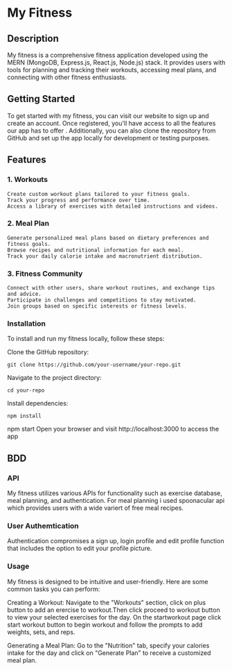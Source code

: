 # My Fitness

## Description
My fitness is a comprehensive fitness application developed using the MERN (MongoDB, Express.js, React.js, Node.js) stack. It provides users with tools for planning and tracking their workouts, accessing meal plans, and connecting with other fitness enthusiasts.

## Getting Started
To get started with my fitness, you can visit our website to sign up and create an account. Once registered, you'll have access to all the features our app has to offer
. Additionally, you can also clone the repository from GitHub and set up the app locally for development or testing purposes.

## Features
### 1. Workouts
    Create custom workout plans tailored to your fitness goals.
    Track your progress and performance over time.
    Access a library of exercises with detailed instructions and videos.
    
### 2. Meal Plan
    Generate personalized meal plans based on dietary preferences and fitness goals.
    Browse recipes and nutritional information for each meal.
    Track your daily calorie intake and macronutrient distribution.
### 3. Fitness Community
    Connect with other users, share workout routines, and exchange tips and advice.
    Participate in challenges and competitions to stay motivated.
    Join groups based on specific interests or fitness levels.
    

### Installation
To install and run my fitness locally, follow these steps:

Clone the GitHub repository:

    git clone https://github.com/your-username/your-repo.git
Navigate to the project directory:

    cd your-repo
Install dependencies:


    npm install

npm start
Open your browser and visit http://localhost:3000 to access the app

## BDD
### API
   My fitness utilizes various APIs for functionality such as exercise database, meal planning, and authentication. For meal planning i used spoonacular api which provides users with a wide variert of free meal recipes.

 ### User Authemtication

Authentication compromises a sign up, login profile and edit profile function that includes the option to edit your profile picture.

### Usage
My fitness is designed to be intuitive and user-friendly. Here are some common tasks you can perform:

Creating a Workout: 
  Navigate to the "Workouts" section, click on plus button to add an erercise to workout.Then click proceed to workout button to view your selected exercises for the day. On the startworkout page click start workout button to begin workout and follow the prompts to add weights, sets, and reps.

Generating a Meal Plan:
Go to the "Nutrition" tab, specify your calories intake for the day  and click on "Generate Plan" to receive a customized meal plan.




